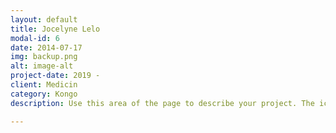 ```yaml
---
layout: default
title: Jocelyne Lelo
modal-id: 6
date: 2014-07-17
img: backup.png
alt: image-alt
project-date: 2019 -
client: Medicin
category: Kongo
description: Use this area of the page to describe your project. The icon above is part of a free icon set by <a href="https://sellfy.com/p/8Q9P/jV3VZ/">Flat Icons</a>. On their website, you can download their free set with 16 icons, or you can purchase the entire set with 146 icons for only $12!

---
```

